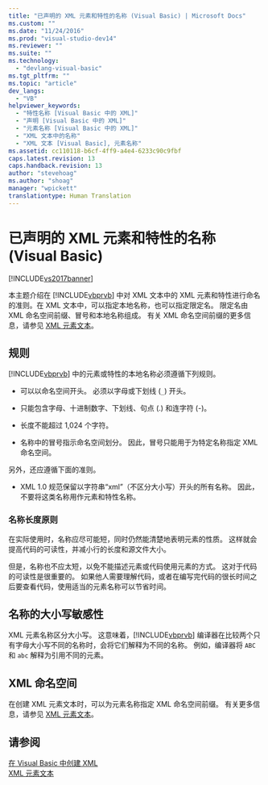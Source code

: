 ```yaml
---
title: "已声明的 XML 元素和特性的名称 (Visual Basic) | Microsoft Docs"
ms.custom: ""
ms.date: "11/24/2016"
ms.prod: "visual-studio-dev14"
ms.reviewer: ""
ms.suite: ""
ms.technology: 
  - "devlang-visual-basic"
ms.tgt_pltfrm: ""
ms.topic: "article"
dev_langs: 
  - "VB"
helpviewer_keywords: 
  - "特性名称 [Visual Basic 中的 XML]"
  - "声明 [Visual Basic 中的 XML]"
  - "元素名称 [Visual Basic 中的 XML]"
  - "XML 文本中的名称"
  - "XML 文本 [Visual Basic], 元素名称"
ms.assetid: cc110118-b6cf-4ff9-a4e4-6233c90c9fbf
caps.latest.revision: 13
caps.handback.revision: 13
author: "stevehoag"
ms.author: "shoag"
manager: "wpickett"
translationtype: Human Translation
---
```

# 已声明的 XML 元素和特性的名称 (Visual Basic)
[!INCLUDE[vs2017banner](../../../../csharp/includes/vs2017banner.md)]

本主题介绍在 [!INCLUDE[vbprvb](../../../../csharp/programming-guide/concepts/linq/includes/vbprvb_md.md)] 中对 XML 文本中的 XML 元素和特性进行命名的准则。在 XML 文本中，可以指定本地名称，也可以指定限定名。  限定名由 XML 命名空间前缀、冒号和本地名称组成。  有关 XML 命名空间前缀的更多信息，请参见 [XML 元素文本](../../../../visual-basic/language-reference/xml-literals/xml-element-literal.md)。  
  
## 规则  
 [!INCLUDE[vbprvb](../../../../csharp/programming-guide/concepts/linq/includes/vbprvb_md.md)] 中的元素或特性的本地名称必须遵循下列规则。  
  
-   可以以命名空间开头。  必须以字母或下划线 \(`_`\) 开头。  
  
-   只能包含字母、十进制数字、下划线、句点 \(.\) 和连字符 \(\-\)。  
  
-   长度不能超过 1,024 个字符。  
  
-   名称中的冒号指示命名空间划分。  因此，冒号只能用于为特定名称指定 XML 命名空间。  
  
 另外，还应遵循下面的准则。  
  
-   XML 1.0 规范保留以字符串“xml”（不区分大小写）开头的所有名称。  因此，不要将这类名称用作元素和特性名称。  
  
### 名称长度原则  
 在实际使用时，名称应尽可能短，同时仍然能清楚地表明元素的性质。  这样就会提高代码的可读性，并减小行的长度和源文件大小。  
  
 但是，名称也不应太短，以免不能描述元素或代码使用元素的方式。  这对于代码的可读性是很重要的。  如果他人需要理解代码，或者在编写完代码的很长时间之后要查看代码，使用适当的元素名称可以节省时间。  
  
## 名称的大小写敏感性  
 XML 元素名称区分大小写。  这意味着，[!INCLUDE[vbprvb](../../../../csharp/programming-guide/concepts/linq/includes/vbprvb_md.md)] 编译器在比较两个只有字母大小写不同的名称时，会将它们解释为不同的名称。  例如，编译器将 `ABC` 和 `abc` 解释为引用不同的元素。  
  
## XML 命名空间  
 在创建 XML 元素文本时，可以为元素名称指定 XML 命名空间前缀。  有关更多信息，请参见 [XML 元素文本](../../../../visual-basic/language-reference/xml-literals/xml-element-literal.md)。  
  
## 请参阅  
 [在 Visual Basic 中创建 XML](../../../../visual-basic/programming-guide/language-features/xml/creating-xml.md)   
 [XML 元素文本](../../../../visual-basic/language-reference/xml-literals/xml-element-literal.md)